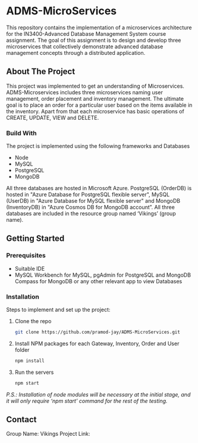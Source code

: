 # ADMS-MicroServices
This repository contains the implementation of a microservices architecture for the IN3400-Advanced Database Management System course assignment. The goal of this assignment is to design and develop three microservices that collectively demonstrate advanced database management concepts through a distributed application.

<!-- ABOUT THE PROJECT -->
## About The Project
This project was implemented to get an understanding of Microservices. ADMS-Microservices includes three microservices naming user management, order placement and inventory management. The ultimate goal is to place an order for a particular user based on the items available in the inventory. Apart from that each microservice has basic operations of CREATE, UPDATE, VIEW and DELETE.

### Build With
The project is implemented using the following frameworks and Databases
* Node
* MySQL
* PostgreSQL
* MongoDB

All three databases are hosted in Microsoft Azure. PostgreSQL (OrderDB) is hosted in "Azure Database for PostgreSQL flexible server", MySQL (UserDB) in "Azure Database for MySQL flexible server" and MongoDB (InventoryDB) in "Azure Cosmos DB for MongoDB account”. All three databases are included in the resource group named ‘Vikings’ (group name).

## Getting Started

### Prerequisites
* Suitable IDE
* MySQL Workbench for MySQL, pgAdmin for PostgreSQL and MongoDB Compass for MongoDB or any other relevant app to view Databases

### Installation
Steps to implement and set up the project:
1. Clone the repo
   ```sh
   git clone https://github.com/pramod-jay/ADMS-MicroServices.git
   ```
2. Install NPM packages for each Gateway, Inventory, Order and User folder
   ```sh
   npm install
   ```
3. Run the servers 
    ```sh
   npm start
   ```
_P.S.: Installation of node modules will be necessary at the initial stage, and it will only require   ‘npm start’ command for the rest of the testing._

## Contact
Group Name: Vikings
Project Link: 
